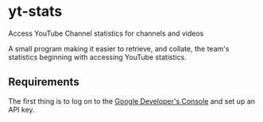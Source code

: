 # yt-stats
Access YouTube Channel statistics for channels and videos

A small program making it easier to retrieve, and collate, the team's statistics beginning with accessing YouTube statistics.

## Requirements

The first thing is to log on to the [Google Developer's Console](https://console.developers.google.com) and set up an API key.